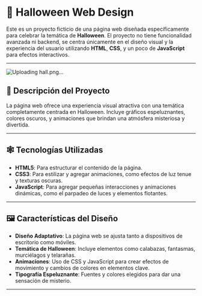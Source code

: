# 🎃 Halloween Web Design

Este es un proyecto ficticio de una página web diseñada específicamente para celebrar la temática de **Halloween**. El proyecto no tiene funcionalidad avanzada ni backend, se centra únicamente en el diseño visual y la experiencia del usuario utilizando **HTML**, **CSS**, y un poco de **JavaScript** para efectos interactivos.

---
![Uploading hall.png…]()

## 👻 Descripción del Proyecto

La página web ofrece una experiencia visual atractiva con una temática completamente centrada en Halloween. Incluye gráficos espeluznantes, colores oscuros, y animaciones que brindan una atmósfera misteriosa y divertida.

---

## 🕸️ Tecnologías Utilizadas

- **HTML5**: Para estructurar el contenido de la página.
- **CSS3**: Para estilizar y agregar animaciones, como efectos de luz tenue y texturas oscuras.
- **JavaScript**: Para agregar pequeñas interacciones y animaciones dinámicas, como el parpadeo de luces y elementos flotantes.

---

## 🖼️ Características del Diseño

- **Diseño Adaptativo**: La página web se ajusta tanto a dispositivos de escritorio como móviles.
- **Temática de Halloween**: Incluye elementos como calabazas, fantasmas, murciélagos y telarañas.
- **Animaciones**: Uso de CSS y JavaScript para crear efectos de movimiento y cambios de colores en elementos clave.
- **Tipografía Espeluznante**: Fuentes y colores elegidos para dar una sensación de misterio.

---
